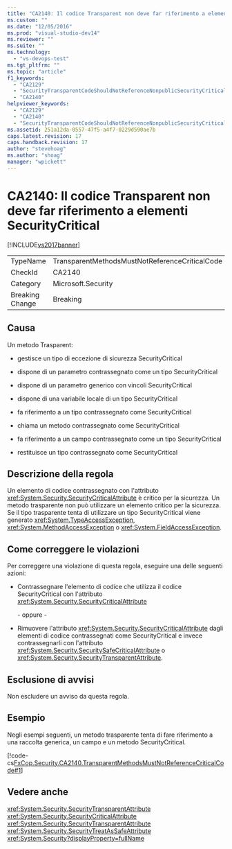 ```yaml
---
title: "CA2140: Il codice Transparent non deve far riferimento a elementi SecurityCritical | Microsoft Docs"
ms.custom: ""
ms.date: "12/05/2016"
ms.prod: "visual-studio-dev14"
ms.reviewer: ""
ms.suite: ""
ms.technology: 
  - "vs-devops-test"
ms.tgt_pltfrm: ""
ms.topic: "article"
f1_keywords: 
  - "CA2129"
  - "SecurityTransparentCodeShouldNotReferenceNonpublicSecurityCriticalCode"
  - "CA2140"
helpviewer_keywords: 
  - "CA2129"
  - "CA2140"
  - "SecurityTransparentCodeShouldNotReferenceNonpublicSecurityCriticalCode"
ms.assetid: 251a12da-0557-47f5-a4f7-0229d590ae7b
caps.latest.revision: 17
caps.handback.revision: 17
author: "stevehoag"
ms.author: "shoag"
manager: "wpickett"
---
```

# CA2140: Il codice Transparent non deve far riferimento a elementi SecurityCritical
[!INCLUDE[vs2017banner](../code-quality/includes/vs2017banner.md)]

|||  
|-|-|  
|TypeName|TransparentMethodsMustNotReferenceCriticalCode|  
|CheckId|CA2140|  
|Category|Microsoft.Security|  
|Breaking Change|Breaking|  
  
## Causa  
 Un metodo Trasparent:  
  
-   gestisce un tipo di eccezione di sicurezza SecurityCritical  
  
-   dispone di un parametro contrassegnato come un tipo SecurityCritical  
  
-   dispone di un parametro generico con vincoli SecurityCritical  
  
-   dispone di una variabile locale di un tipo SecurityCritical  
  
-   fa riferimento a un tipo contrassegnato come SecurityCritical  
  
-   chiama un metodo contrassegnato come SecurityCritical  
  
-   fa riferimento a un campo contrassegnato come un tipo SecurityCritical  
  
-   restituisce un tipo contrassegnato come SecurityCritical  
  
## Descrizione della regola  
 Un elemento di codice contrassegnato con l'attributo <xref:System.Security.SecurityCriticalAttribute> è critico per la sicurezza.  Un metodo trasparente non può utilizzare un elemento critico per la sicurezza.  Se il tipo trasparente tenta di utilizzare un tipo SecurityCritical viene generato <xref:System.TypeAccessException>, <xref:System.MethodAccessException> o <xref:System.FieldAccessException>.  
  
## Come correggere le violazioni  
 Per correggere una violazione di questa regola, eseguire una delle seguenti azioni:  
  
-   Contrassegnare l'elemento di codice che utilizza il codice SecurityCritical con l'attributo <xref:System.Security.SecurityCriticalAttribute>  
  
     \- oppure \-  
  
-   Rimuovere l'attributo <xref:System.Security.SecurityCriticalAttribute> dagli elementi di codice contrassegnati come SecurityCritical e invece contrassegnarli con l'attributo <xref:System.Security.SecuritySafeCriticalAttribute> o <xref:System.Security.SecurityTransparentAttribute>.  
  
## Esclusione di avvisi  
 Non escludere un avviso da questa regola.  
  
## Esempio  
 Negli esempi seguenti, un metodo trasparente tenta di fare riferimento a una raccolta generica, un campo e un metodo SecurityCritical.  
  
 [!code-cs[FxCop.Security.CA2140.TransparentMethodsMustNotReferenceCriticalCode#1](../code-quality/codesnippet/CSharp/ca2140-transparent-code-must-not-reference-security-critical-items_1.cs)]  
  
## Vedere anche  
 <xref:System.Security.SecurityTransparentAttribute>   
 <xref:System.Security.SecurityCriticalAttribute>   
 <xref:System.Security.SecurityTransparentAttribute>   
 <xref:System.Security.SecurityTreatAsSafeAttribute>   
 <xref:System.Security?displayProperty=fullName>
